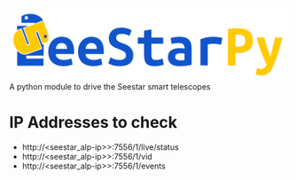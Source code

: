 ![SeeStar-Py](docs/logos/seestar_py_logo_banner.png)
A python module to drive the Seestar smart telescopes

# IP Addresses to check
- http://<seestar_alp-ip>>:7556/1/live/status
- http://<seestar_alp-ip>>:7556/1/vid
- http://<seestar_alp-ip>>:7556/1/events



